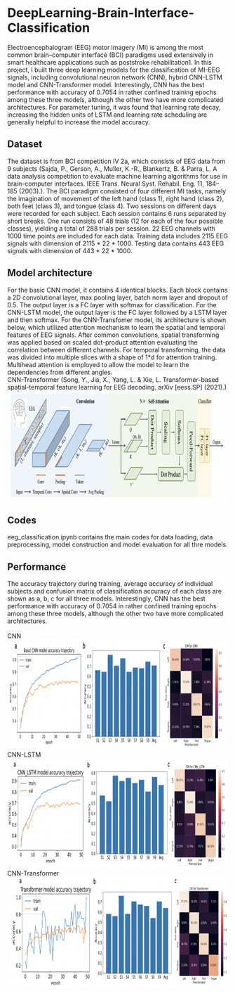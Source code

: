 # DeepLearning-Brain-Interface-Classification
Electroencephalogram (EEG) motor imagery (MI) is among the most common brain–computer interface (BCI) paradigms used extensively in smart healthcare applications such as poststroke rehabilitation1. In this project, I built three deep learning models for the classification of MI-EEG signals, including convolutional neuron network (CNN), hybrid CNN-LSTM model and CNN-Transformer model. Interestingly, CNN has the best performance with accuracy of 0.7054 in rather confined training epochs among these three models, although the other two have more complicated architectures. For parameter tuning, it was found that learning rate decay, increasing the hidden units of LSTM and learning rate scheduling are generally helpful to increase the model accuracy.

## Dataset
The dataset is from BCI competition IV 2a, which consists of EEG data from 9 subjects (Sajda, P., Gerson, A., Muller, K.-R., Blankertz, B. & Parra, L. A data analysis competition to evaluate machine learning algorithms for use in brain-computer interfaces. IEEE Trans. Neural Syst. Rehabil. Eng. 11, 184–185 (2003).). The BCI paradigm consisted of four different MI tasks, namely the imagination of movement of the left hand (class 1), right hand (class 2), both feet (class 3), and tongue (class 4). Two sessions on different days were recorded for each subject. Each session contains 6 runs separated by short breaks. One run consists of 48 trials (12 for each of the four possible classes),
yielding a total of 288 trials per session. 22 EEG channels with 1000 time points are included for each data. Training data includes 2115 EEG signals with dimension of 2115 * 22 * 1000. Testing data contains 443 EEG signals with
dimension of 443 * 22 * 1000.

## Model architecture
For the basic CNN model, it contains 4 identical blocks. Each block contains a 2D convolutional layer, max pooling layer, batch norm layer and dropout of 0.5. The output layer is a FC layer with softmax for classification. For the CNN-LSTM model, the output layer is the FC layer followed by a LSTM layer and then softmax. For the CNN-Transfomer model, its architecture is shown below, which utilized attention mechanism to learn the spatial and temporal features of EEG signals. After common convolutions, spatial transforming was applied based on scaled dot-product attention evaluating the correlation between different channels. For temporal transforming, the data was divided into multiple slices with a shape of 1*d for attention training. Multihead attention is employed to allow the model to learn the dependencies from different angles. <br>
CNN-Transformer (Song, Y., Jia, X., Yang, L. & Xie, L. Transformer-based spatial-temporal feature learning for EEG decoding.
arXiv [eess.SP] (2021).) <br>
<img src="./model_architecture.png" alt="alt text" width="1000" height="250"> <br>

## Codes
eeg_classification.ipynb contains the main codes for data loading, data preprocessing, model construction and model evaluation for all thre models.

## Performance
The accuracy trajectory during training, average accuracy of individual subjects and confusion matrix of classification accuracy of each class are shown as a, b, c for all three models. Interestingly, CNN has the best performance with accuracy of 0.7054 in rather confined training epochs among these three models, although the other two have more complicated architectures. <br>
<br> 
CNN <br>
<img src="./CNN_performance.png" alt="alt text" width="1000" height="250"> <br>
CNN-LSTM <br>
<img src="./CNN-LSTM_performance.png" alt="alt text" width="1000" height="250"> <br>
CNN-Transformer <br>
<img src="./CNN-Transformer_performance.png" alt="alt text" width="1000" height="250"> <br>
